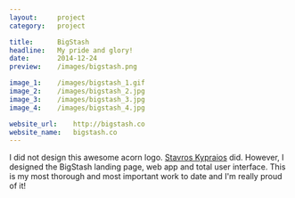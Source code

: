 ```yaml
---
layout:     project
category:   project

title:      BigStash
headline:   My pride and glory!
date:       2014-12-24
preview:    /images/bigstash.png

image_1:    /images/bigstash_1.gif
image_2:    /images/bigstash_2.jpg
image_3:    /images/bigstash_3.jpg
image_4:    /images/bigstash_4.jpg

website_url:    http://bigstash.co
website_name:   bigstash.co
---
```

I did not design this awesome acorn logo. [Stavros Kypraios](https://dribbble.com/shots/1922657-BigStash-icon?list=users&offset=1 "Logo by Stavros Kypraios") did. However, I designed the BigStash landing page, web app and total user interface. This is my most thorough and most important work to date and I'm really proud of it!